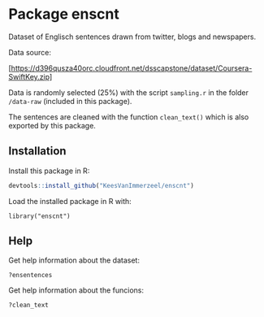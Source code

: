 
# Package enscnt

<!-- badges: start -->
<!-- badges: end -->

Dataset of Englisch sentences drawn from twitter, blogs and newspapers.

Data source:

[https://d396qusza40orc.cloudfront.net/dsscapstone/dataset/Coursera-SwiftKey.zip]

Data is randomly selected (25%) with the script `sampling.r` in the
folder `/data-raw` (included in this package). 

The sentences are cleaned with the function `clean_text()` which is also exported by this package. 

## Installation

Install this package in R:

```R
devtools::install_github("KeesVanImmerzeel/enscnt")
```

Load the installed package in R with:

`library("enscnt")`

## Help
Get help information about the dataset:

`?ensentences`

Get help information about the funcions:

`?clean_text` 

